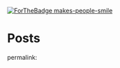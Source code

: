 [![ForTheBadge makes-people-smile](http://ForTheBadge.com/images/badges/makes-people-smile.svg)](http://ForTheBadge.com)

# Posts

permalink: 

